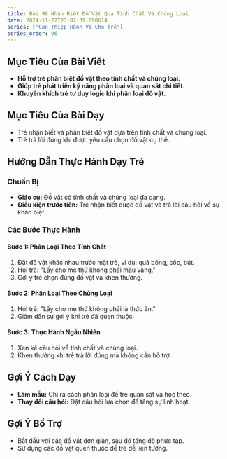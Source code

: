 ```yaml
---
title: Bài 96 Nhận Biết Đồ Vật Qua Tính Chất Và Chủng Loại
date: 2024-11-27T23:07:39.698614
series: ["Can Thiệp Hành Vi Cho Trẻ"]
series_order: 96
---
```


## Mục Tiêu Của Bài Viết
- **Hỗ trợ trẻ phân biệt đồ vật theo tính chất và chủng loại.**
- **Giúp trẻ phát triển kỹ năng phân loại và quan sát chi tiết.**
- **Khuyến khích trẻ tư duy logic khi phân loại đồ vật.**

## Mục Tiêu Của Bài Dạy
- Trẻ nhận biết và phân biệt đồ vật dựa trên tính chất và chủng loại.
- Trẻ trả lời đúng khi được yêu cầu chọn đồ vật cụ thể.

## Hướng Dẫn Thực Hành Dạy Trẻ

### Chuẩn Bị
- **Giáo cụ:** Đồ vật có tính chất và chủng loại đa dạng.
- **Điều kiện trước tiên:** Trẻ nhận biết được đồ vật và trả lời câu hỏi về sự khác biệt.

### Các Bước Thực Hành
#### Bước 1: Phân Loại Theo Tính Chất
1. Đặt đồ vật khác nhau trước mặt trẻ, ví dụ: quả bóng, cốc, bút.
2. Hỏi trẻ: "Lấy cho mẹ thứ không phải màu vàng."
3. Gợi ý trẻ chọn đúng đồ vật và khen thưởng.

#### Bước 2: Phân Loại Theo Chủng Loại
1. Hỏi trẻ: "Lấy cho mẹ thứ không phải là thức ăn."
2. Giảm dần sự gợi ý khi trẻ đã quen thuộc.

#### Bước 3: Thực Hành Ngẫu Nhiên
1. Xen kẽ câu hỏi về tính chất và chủng loại.
2. Khen thưởng khi trẻ trả lời đúng mà không cần hỗ trợ.

## Gợi Ý Cách Dạy
- **Làm mẫu:** Chỉ ra cách phân loại để trẻ quan sát và học theo.
- **Thay đổi câu hỏi:** Đặt câu hỏi lựa chọn để tăng sự linh hoạt.

## Gợi Ý Bổ Trợ
- Bắt đầu với các đồ vật đơn giản, sau đó tăng độ phức tạp.
- Sử dụng các đồ vật quen thuộc để trẻ dễ liên tưởng.

